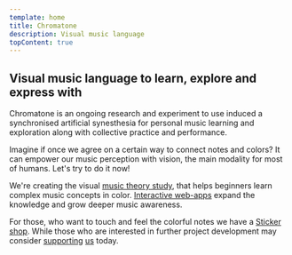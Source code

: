 ```yaml
---
template: home
title: Chromatone
description: Visual music language
topContent: true
---
```


<chroma-flower />

## Visual music language to learn, explore and express with

Chromatone is an ongoing research and experiment to use induced a synchronised artificial synesthesia for personal music learning and exploration along with collective practice and performance.

Imagine if once we agree on a certain way to connect notes and colors? It can empower our music perception with vision, the main modality for most of humans. Let's try to do it now!

We're creating the visual [music theory study](./theory/index.md), that helps beginners learn complex music concepts in color. [Interactive web-apps](./practice/index.md) expand the knowledge and grow deeper music awareness.

For those, who want to touch and feel the colorful notes we have a [Sticker shop](./shop/index.md). While those who are interested in further project development may consider [supporting](./support/index) [us](contacts/index.md) today.
